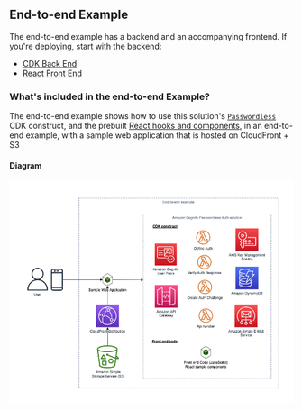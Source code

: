 ## End-to-end Example

The end-to-end example has a backend and an accompanying frontend. If you're deploying, start with the backend:

- [CDK Back End](./cdk)
- [React Front End](./client)

### What's included in the end-to-end Example?

The end-to-end example shows how to use this solution's [`Passwordless`](../cdk/lib/cognito-passwordless.ts) CDK construct, and the prebuilt [React hooks and components](../client/react/README-REACT.md), in an end-to-end example, with a sample web application that is hosted on CloudFront + S3

#### Diagram

![Architecture diagram](../drawings/end-to-end-example.png)